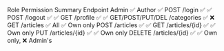 Role Permission Summary
Endpoint	Admin ✅	Author ✅
POST /login	✅	✅
POST /logout	✅	✅
GET /profile	✅	✅
GET/POST/PUT/DEL /categories	✅	❌
GET /articles	✅ All	✅ Own only
POST /articles	✅	✅
GET /articles/{id}	✅	✅ Own only
PUT /articles/{id}	✅	✅ Own only
DELETE /articles/{id}	✅	✅ Own only, ❌ Admin's
